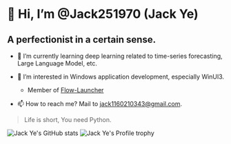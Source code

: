 # 👋 Hi, I’m @Jack251970 (Jack Ye)

## A perfectionist in a certain sense.

* 🌱 I’m currently learning deep learning related to time-series forecasting, Large Language Model, etc.

* 👀 I’m interested in Windows application development, especially WinUI3.

  * Member of [Flow-Launcher](https://github.com/Flow-Launcher)

* 📫 How to reach me? Mail to [jack1160210343@gmail.com](mailto:jack1160210343@gmail.com).

> Life is short, You need Python.

<picture align="center">
  <source media="(prefers-color-scheme: dark)" srcset="https://github-readme-stats.vercel.app/api?username=Jack251970&show_icons=true&theme=onedark">
  <source media="(prefers-color-scheme: light)" srcset="https://github-readme-stats.vercel.app/api?username=Jack251970&show_icons=true&theme=light">
  <img alt="Jack Ye's GitHub stats" src="https://github-readme-stats.vercel.app/api?username=Jack251970&show_icons=true&theme=light">
</picture>

<picture align="center">
  <source media="(prefers-color-scheme: dark)" srcset="https://github-profile-trophy.vercel.app/?username=Jack251970&row=3&column=6&theme=onedark">
  <source media="(prefers-color-scheme: light)" srcset="https://github-profile-trophy.vercel.app/?username=Jack251970&row=3&column=6&theme=default">
  <img alt="Jack Ye's Profile trophy" src="https://github-profile-trophy.vercel.app/?username=Jack251970&row=3&column=6&theme=default">
</picture>
